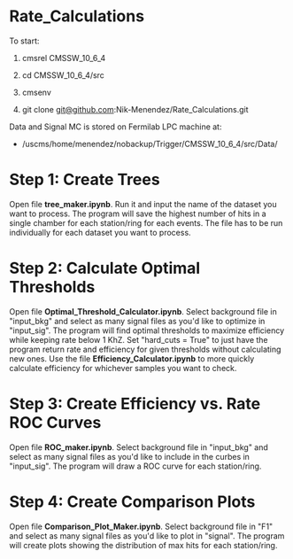 # Rate_Calculations

To start:

1) cmsrel CMSSW_10_6_4

2) cd CMSSW_10_6_4/src

3) cmsenv

4) git clone git@github.com:Nik-Menendez/Rate_Calculations.git

Data and Signal MC is stored on Fermilab LPC machine at:
  - /uscms/home/menendez/nobackup/Trigger/CMSSW_10_6_4/src/Data/

# Step 1: Create Trees

Open file **tree_maker.ipynb**.
Run it and input the name of the dataset you want to process.
The program will save the highest number of hits in a single chamber for each station/ring for each events.
The file has to be run individually for each dataset you want to process.

# Step 2: Calculate Optimal Thresholds

Open file **Optimal_Threshold_Calculator.ipynb**.
Select background file in "input_bkg" and select as many signal files as you'd like to optimize in "input_sig".
The program will find optimal thresholds to maximize efficiency while keeping rate below 1 KhZ.
Set "hard_cuts = True" to just have the program return rate and efficiency for given thresholds without calculating new ones.
Use the file **Efficiency_Calculator.ipynb** to more quickly calculate efficiency for whichever samples you want to check.

# Step 3: Create Efficiency vs. Rate ROC Curves

Open file **ROC_maker.ipynb**.
Select background file in "input_bkg" and select as many signal files as you'd like to include in the curbes in "input_sig".
The program will draw a ROC curve for each station/ring.

# Step 4: Create Comparison Plots

Open file **Comparison_Plot_Maker.ipynb**.
Select background file in "F1" and select as many signal files as you'd like to plot in "signal".
The program will create plots showing the distribution of max hits for each station/ring.


